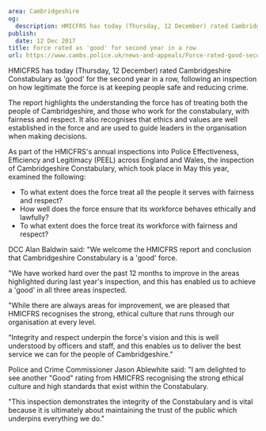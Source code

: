 ```yaml
area: Cambridgeshire
og:
  description: HMICFRS has today (Thursday, 12 December) rated Cambridgeshire Constabulary as
publish:
  date: 12 Dec 2017
title: Force rated as 'good' for second year in a row
url: https://www.cambs.police.uk/news-and-appeals/Force-rated-good-second-year
```

HMICFRS has today (Thursday, 12 December) rated Cambridgeshire Constabulary as 'good' for the second year in a row, following an inspection on how legitimate the force is at keeping people safe and reducing crime.

The report highlights the understanding the force has of treating both the people of Cambridgeshire, and those who work for the constabulary, with fairness and respect. It also recognises that ethics and values are well established in the force and are used to guide leaders in the organisation when making decisions.

As part of the HMICFRS's annual inspections into Police Effectiveness, Efficiency and Legitimacy (PEEL) across England and Wales, the inspection of Cambridgeshire Constabulary, which took place in May this year, examined the following:

 * To what extent does the force treat all the people it serves with fairness and respect?
 * How well does the force ensure that its workforce behaves ethically and lawfully?
 * To what extent does the force treat its workforce with fairness and respect?

DCC Alan Baldwin said: "We welcome the HMICFRS report and conclusion that Cambridgeshire Constabulary is a 'good' force.

"We have worked hard over the past 12 months to improve in the areas highlighted during last year's inspection, and this has enabled us to achieve a 'good' in all three areas inspected.

"While there are always areas for improvement, we are pleased that HMICFRS recognises the strong, ethical culture that runs through our organisation at every level.

"Integrity and respect underpin the force's vision and this is well understood by officers and staff, and this enables us to deliver the best service we can for the people of Cambridgeshire."

Police and Crime Commissioner Jason Ablewhite said: "I am delighted to see another "Good" rating from HMICFRS recognising the strong ethical culture and high standards that exist within the Constabulary.

"This inspection demonstrates the integrity of the Constabulary and is vital because it is ultimately about maintaining the trust of the public which underpins everything we do."
